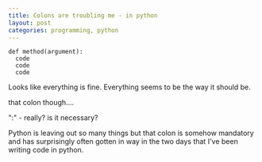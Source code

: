 ```yaml
---
title: Colons are troubling me - in python
layout: post
categories: programming, python
---
```


```
def method(argument):
  code
  code
  code
```
Looks like everything is fine. Everything seems to be the way it should be.
  
that colon though....

":" - really? is it necessary?

Python is leaving out so many things but that colon is somehow mandatory and has surprisingly often gotten in way in the two days that I've been writing code in python.
